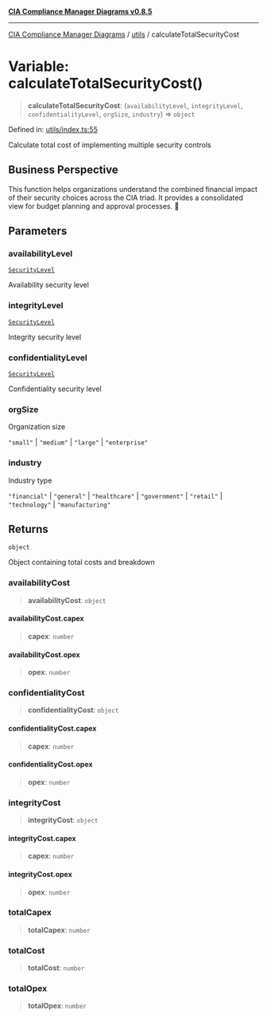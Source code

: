 [**CIA Compliance Manager Diagrams v0.8.5**](../../README.md)

***

[CIA Compliance Manager Diagrams](../../modules.md) / [utils](../README.md) / calculateTotalSecurityCost

# Variable: calculateTotalSecurityCost()

> **calculateTotalSecurityCost**: (`availabilityLevel`, `integrityLevel`, `confidentialityLevel`, `orgSize`, `industry`) => `object`

Defined in: [utils/index.ts:55](https://github.com/Hack23/cia-compliance-manager/blob/4f2006283e1cd56feb8daea1f810b2bc8c1b1d1b/src/utils/index.ts#L55)

Calculate total cost of implementing multiple security controls

## Business Perspective

This function helps organizations understand the combined financial impact
of their security choices across the CIA triad. It provides a consolidated
view for budget planning and approval processes. 💼

## Parameters

### availabilityLevel

[`SecurityLevel`](../../index/type-aliases/SecurityLevel.md)

Availability security level

### integrityLevel

[`SecurityLevel`](../../index/type-aliases/SecurityLevel.md)

Integrity security level

### confidentialityLevel

[`SecurityLevel`](../../index/type-aliases/SecurityLevel.md)

Confidentiality security level

### orgSize

Organization size

`"small"` | `"medium"` | `"large"` | `"enterprise"`

### industry

Industry type

`"financial"` | `"general"` | `"healthcare"` | `"government"` | `"retail"` | `"technology"` | `"manufacturing"`

## Returns

`object`

Object containing total costs and breakdown

### availabilityCost

> **availabilityCost**: `object`

#### availabilityCost.capex

> **capex**: `number`

#### availabilityCost.opex

> **opex**: `number`

### confidentialityCost

> **confidentialityCost**: `object`

#### confidentialityCost.capex

> **capex**: `number`

#### confidentialityCost.opex

> **opex**: `number`

### integrityCost

> **integrityCost**: `object`

#### integrityCost.capex

> **capex**: `number`

#### integrityCost.opex

> **opex**: `number`

### totalCapex

> **totalCapex**: `number`

### totalCost

> **totalCost**: `number`

### totalOpex

> **totalOpex**: `number`
